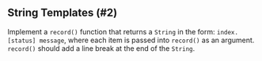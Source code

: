 ## String Templates (#2)

Implement a `record()` function that returns a `String` in the form: ```index.
[status] message```, where each item is passed into `record()` as an argument.
`record()` should add a line break at the end of the `String`.